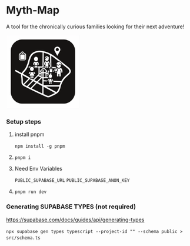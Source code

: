 # Myth-Map

A tool for the chronically curious families looking for their next adventure!

<img src="./static/myth-map.png" alt="Myth Map Icon" width="200"/>





### Setup steps

1. install pnpm

   `npm install -g pnpm`
2. `pnpm i`
3. Need Env Variables

    `PUBLIC_SUPABASE_URL`
    `PUBLIC_SUPABASE_ANON_KEY`
4. `pnpm run dev`

### Generating SUPABASE TYPES (not required)

<https://supabase.com/docs/guides/api/generating-types>

`npx supabase gen types typescript --project-id "" --schema public > src/schema.ts`
